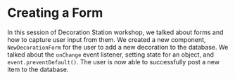 # Creating a Form
In this session of Decoration Station workshop, we talked about forms and how to capture user input from them. We created a new component, `NewDecorationForm` for the user to add a new decoration to the database. We talked about the `onChange` event listener, setting state for an object, and `event.preventDefault()`. The user is now able to successfully post a new item to the database.